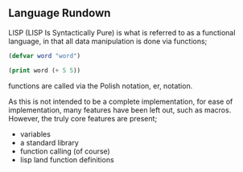 ## Language Rundown

LISP (LISP Is Syntactically Pure) is what is referred to as a functional
language, in that all data manipulation is done via functions;

```lisp
(defvar word "word")

(print word (+ 5 5))
```

functions are called via the Polish notation, er, notation.


As this is not intended to be a complete implementation, for ease of
implementation, many features have been left out, such as macros. However,
the truly core features are present;
 * variables
 * a standard library
 * function calling (of course)
 * lisp land function definitions
